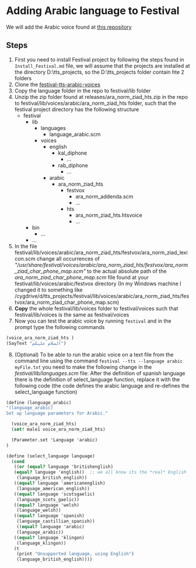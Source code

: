 # Adding Arabic language to Festival

We will add the Arabic voice found at [this repository](https://github.com/linuxscout/festival-tts-arabic-voices)

## Steps
1. First you need to install Festival project by following the steps found in `Install_Festival.md` file, we will assume that the projects are installed at the directory D:\tts_projects, so the D:\tts_projects folder contain hte 2 folders 
2. Clone the [festival-tts-arabic-voices](https://github.com/linuxscout/festival-tts-arabic-voices)
3. Copy the language folder in the repo to festival/lib folder
4. Unzip the zip folder found at releases/ara_norm_ziad_hts.zip in the repo to festival/lib/voices/arabic/ara_norm_ziad_hts folder, such that the festival project directory has the following structure
    - festival
        - lib
            - languages
                - language_arabic.scm
            - voices
                - english
                    - kal_diphone
                        - ...
                    - rab_diphone
                        - ...
                - arabic
                    - ara_norm_ziad_hts
                        - festvox
                            - ara_norm_addenda.scm
                            - ...
                        - hts
                            - ara_norm_ziad_hts.htsvoice
                            - ...
        - bin
            - ...
        - ...
5. In the file festival/lib/voices/arabic/ara_norm_ziad_hts/festvox/ara_norm_ziad_lexicon.scm change all occurrences of *"/usr/share/festival/voices/arabic/ara_norm_ziad_hts/festvox/ara_norm_ziad_char_phone_map.scm"* to the actual absolute path of the *ara_norm_ziad_char_phone_map.scm* file found at your festival/lib/voices/arabic/festvox directory (In my Windows machine I changed it to something like /cygdrive/d/tts_projects/festival/lib/voices/arabic/ara_norm_ziad_hts/festvox/ara_norm_ziad_char_phone_map.scm)
6. **Copy** the whole festival/lib/voices folder to festival/voices such that festival/lib/voices is the same as festival/voices
7. Now you can test the arabic voice by running `festival` and in the prompt type the following commands
```Scheme
(voice_ara_norm_ziad_hts )
(SayText "السلام عليكم")
```
8. (Optional) To be able to run the arabic voice on a text file from the command line using the command `festival --tts --language arabic myFile.txt` you need to make the following change in the *festival/lib/languages.scm* file:
After the definition of spanish language there is the definition of select_language function, replace it with the following code (the code defines the arabic language and re-defines the select_language function)
```Scheme
(define (language_arabic)
"(language_arabic)
Set up language parameters for Arabic."

  (voice_ara_norm_ziad_hts)
  (set! male1 voice_ara_norm_ziad_hts)

  (Parameter.set 'Language 'arabic)
)

(define (select_language language)
  (cond
   ((or (equal? language 'britishenglish)
   (equal? language 'english))  ;; we all know its the *real* English
    (language_british_english))
   ((equal? language 'americanenglish)
    (language_american_english))
   ((equal? language 'scotsgaelic)
    (language_scots_gaelic))
   ((equal? language 'welsh)
    (language_welsh))
   ((equal? language 'spanish)
    (language_castillian_spanish))
    ((equal? language 'arabic)
    (language_arabic))
   ((equal? language 'klingon)
    (language_klingon))
   (t
    (print "Unsupported language, using English")
    (language_british_english))))

```